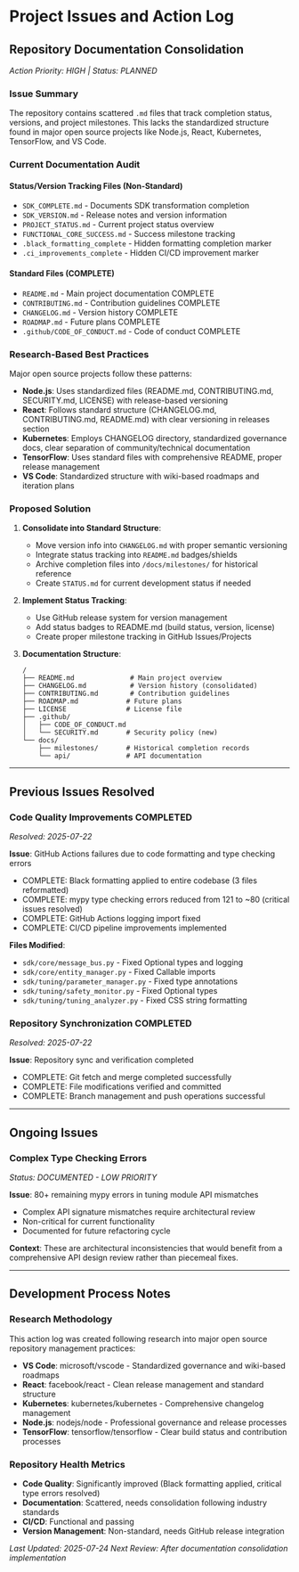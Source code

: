 # Project Issues and Action Log

<!-- DEVTEAM: This file tracks project issues and action items - maintain professional formatting without decorative elements -->

## Repository Documentation Consolidation
*Action Priority: HIGH | Status: PLANNED*

### Issue Summary
The repository contains scattered `.md` files that track completion status, versions, and project milestones. This lacks the standardized structure found in major open source projects like Node.js, React, Kubernetes, TensorFlow, and VS Code.

### Current Documentation Audit

#### Status/Version Tracking Files (Non-Standard)
- `SDK_COMPLETE.md` - Documents SDK transformation completion
- `SDK_VERSION.md` - Release notes and version information 
- `PROJECT_STATUS.md` - Current project status overview
- `FUNCTIONAL_CORE_SUCCESS.md` - Success milestone tracking
- `.black_formatting_complete` - Hidden formatting completion marker
- `.ci_improvements_complete` - Hidden CI/CD improvement marker

#### Standard Files (COMPLETE)
- `README.md` - Main project documentation COMPLETE
- `CONTRIBUTING.md` - Contribution guidelines COMPLETE  
- `CHANGELOG.md` - Version history COMPLETE
- `ROADMAP.md` - Future plans COMPLETE
- `.github/CODE_OF_CONDUCT.md` - Code of conduct COMPLETE

### Research-Based Best Practices

Major open source projects follow these patterns:
- **Node.js**: Uses standardized files (README.md, CONTRIBUTING.md, SECURITY.md, LICENSE) with release-based versioning
- **React**: Follows standard structure (CHANGELOG.md, CONTRIBUTING.md, README.md) with clear versioning in releases section
- **Kubernetes**: Employs CHANGELOG directory, standardized governance docs, clear separation of community/technical documentation
- **TensorFlow**: Uses standard files with comprehensive README, proper release management
- **VS Code**: Standardized structure with wiki-based roadmaps and iteration plans

### Proposed Solution

1. **Consolidate into Standard Structure**:
   - Move version info into `CHANGELOG.md` with proper semantic versioning
   - Integrate status tracking into `README.md` badges/shields
   - Archive completion files into `/docs/milestones/` for historical reference
   - Create `STATUS.md` for current development status if needed

2. **Implement Status Tracking**:
   - Use GitHub release system for version management
   - Add status badges to README.md (build status, version, license)
   - Create proper milestone tracking in GitHub Issues/Projects

3. **Documentation Structure**:
   ```
   /
   ├── README.md              # Main project overview
   ├── CHANGELOG.md           # Version history (consolidated)
   ├── CONTRIBUTING.md        # Contribution guidelines
   ├── ROADMAP.md            # Future plans
   ├── LICENSE               # License file
   ├── .github/
   │   ├── CODE_OF_CONDUCT.md
   │   └── SECURITY.md       # Security policy (new)
   └── docs/
       ├── milestones/       # Historical completion records
       └── api/              # API documentation
   ```

---

## Previous Issues Resolved

<!-- DEVTEAM: This section covers resolved issues - use professional status indicators -->

### Code Quality Improvements COMPLETED
*Resolved: 2025-07-22*

**Issue**: GitHub Actions failures due to code formatting and type checking errors
- COMPLETE: Black formatting applied to entire codebase (3 files reformatted)
- COMPLETE: mypy type checking errors reduced from 121 to ~80 (critical issues resolved)
- COMPLETE: GitHub Actions logging import fixed
- COMPLETE: CI/CD pipeline improvements implemented

**Files Modified**:
- `sdk/core/message_bus.py` - Fixed Optional types and logging
- `sdk/core/entity_manager.py` - Fixed Callable imports
- `sdk/tuning/parameter_manager.py` - Fixed type annotations
- `sdk/tuning/safety_monitor.py` - Fixed Optional types
- `sdk/tuning/tuning_analyzer.py` - Fixed CSS string formatting

### Repository Synchronization COMPLETED  
*Resolved: 2025-07-22*

**Issue**: Repository sync and verification completed
- COMPLETE: Git fetch and merge completed successfully
- COMPLETE: File modifications verified and committed
- COMPLETE: Branch management and push operations successful

---

## Ongoing Issues

<!-- DEVTEAM: This section covers ongoing issues - maintain professional tracking format -->

### Complex Type Checking Errors 
*Status: DOCUMENTED - LOW PRIORITY*

**Issue**: 80+ remaining mypy errors in tuning module API mismatches
- Complex API signature mismatches require architectural review
- Non-critical for current functionality
- Documented for future refactoring cycle

**Context**: These are architectural inconsistencies that would benefit from a comprehensive API design review rather than piecemeal fixes.

---

## Development Process Notes

<!-- DEVTEAM: This section covers development methodology - maintain professional documentation standards -->

### Research Methodology
This action log was created following research into major open source repository management practices:
- **VS Code**: microsoft/vscode - Standardized governance and wiki-based roadmaps
- **React**: facebook/react - Clean release management and standard structure  
- **Kubernetes**: kubernetes/kubernetes - Comprehensive changelog management
- **Node.js**: nodejs/node - Professional governance and release processes
- **TensorFlow**: tensorflow/tensorflow - Clear build status and contribution processes

### Repository Health Metrics
- **Code Quality**: Significantly improved (Black formatting applied, critical type errors resolved)
- **Documentation**: Scattered, needs consolidation following industry standards
- **CI/CD**: Functional and passing
- **Version Management**: Non-standard, needs GitHub release integration

*Last Updated: 2025-07-24*
*Next Review: After documentation consolidation implementation*
